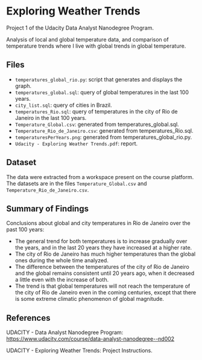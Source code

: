 # Exploring Weather Trends

Project 1 of the Udacity Data Analyst Nanodegree Program.

Analysis of local and global temperature data, and comparison of temperature trends where I live with global trends in global temperature.


## Files

- `temperatures_global_rio.py`: script that generates and displays the graph.
- `temperatures_global.sql`: query of global temperatures in the last 100 years.
- `city_list.sql`: query of cities in Brazil.
- `temperatures_Rio.sql`: query of temperatures in the city of Rio de Janeiro in the last 100 years.
- `Temperature_Global.csv`: generated from temperatures_global.sql.
- `Temperature_Rio_de_Janeiro.csv`: generated from temperatures_Rio.sql.
- `temperaturesPerYears.png`: generated from temperatures_global_rio.py.
- `Udacity - Exploring Weather Trends.pdf`: report.


## Dataset

The data were extracted from a workspace present on the course platform. The datasets are in the files `Temperature_Global.csv` and` Temperature_Rio_de_Janeiro.csv`.


## Summary of Findings

Conclusions about global and city temperatures in Rio de Janeiro over the past 100 years:

- The general trend for both temperatures is to increase gradually over the years, and in the last 20 years they have increased at a higher rate.
- The city of Rio de Janeiro has much higher temperatures than the global ones during the whole time analyzed.
- The difference between the temperatures of the city of Rio de Janeiro and the global remains consistent until 20 years ago, when it decreased a little even with the increase of both.
- The trend is that global temperatures will not reach the temperature of the city of Rio de Janeiro even in the coming centuries, except that there is some extreme climatic phenomenon of global magnitude.


## References

UDACITY - Data Analyst Nanodegree Program: https://www.udacity.com/course/data-analyst-nanodegree--nd002

UDACITY - Exploring Weather Trends: Project Instructions. 